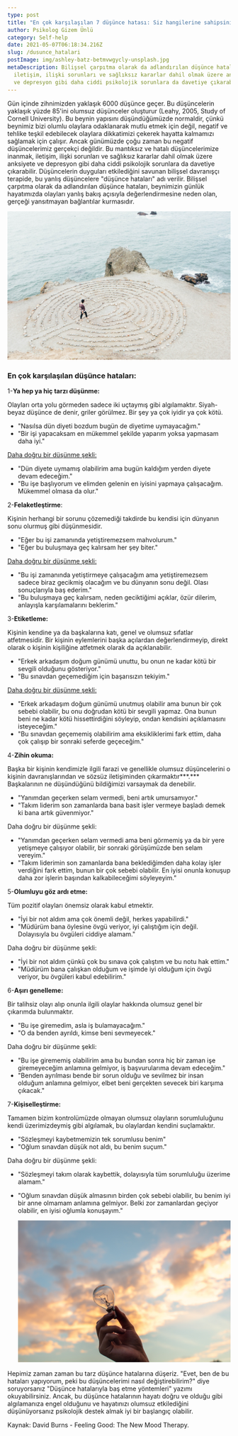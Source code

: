 ```yaml
---
type: post
title: "En çok karşılaşılan 7 düşünce hatası: Siz hangilerine sahipsiniz?"
author: Psikolog Gizem Ünlü
category: Self-help
date: 2021-05-07T06:18:34.216Z
slug: /dusunce_hatalari
postImage: img/ashley-batz-betmvwgycly-unsplash.jpg
metaDescription: Bilişsel çarpıtma olarak da adlandırılan düşünce hataları,
  iletişim, ilişki sorunları ve sağlıksız kararlar dahil olmak üzere anksiyete
  ve depresyon gibi daha ciddi psikolojik sorunlara da davetiye çıkarabilir.
---
```

Gün içinde zihnimizden yaklaşık 6000 düşünce geçer. Bu düşüncelerin yaklaşık yüzde 85'ini olumsuz düşünceler oluşturur (Leahy, 2005, Study of Cornell University). Bu beynin yapısını düşündüğümüzde normaldir, çünkü beynimiz bizi olumlu olaylara odaklanarak mutlu etmek için değil, negatif ve tehlike teşkil edebilecek olaylara dikkatimizi çekerek hayatta kalmamızı sağlamak için çalışır. Ancak günümüzde çoğu zaman bu negatif düşüncelerimiz gerçekçi değildir. Bu mantıksız ve hatalı düşüncelerimize inanmak, iletişim, ilişki sorunları ve sağlıksız kararlar dahil olmak üzere anksiyete ve depresyon gibi daha ciddi psikolojik sorunlara da davetiye çıkarabilir. Düşüncelerin duyguları etkilediğini savunan bilişsel davranışçı terapide, bu yanlış düşüncelere "düşünce hataları" adı verilir. Bilişsel çarpıtma olarak da adlandırılan düşünce hataları, beynimizin günlük hayatımızda olayları yanlış bakış açısıyla değerlendirmesine neden olan, gerçeği yansıtmayan bağlantılar kurmasıdır.

![](img/ashley-batz-betmvwgycly-unsplash.jpg)

### En çok karşılaşılan düşünce hataları:

1-**Ya hep ya hiç tarzı düşünme:**

Olayları orta yolu görmeden sadece iki uçtaymış gibi algılamaktır. Siyah-beyaz düşünce de denir, griler görülmez. Bir şey ya çok iyidir ya çok kötü.

* "Nasılsa dün diyeti bozdum bugün de diyetime uymayacağım."
* "Bir işi yapacaksam en mükemmel şekilde yaparım yoksa yapmasam daha iyi."

<ins>Daha doğru bir düşünme şekli:</ins>

* "Dün diyete uymamış olabilirim ama bugün kaldığım yerden diyete devam edeceğim."
* "Bu işe başlıyorum ve elimden gelenin en iyisini yapmaya çalışacağım. Mükemmel olmasa da olur."

2-**Felaketleştirme**:

Kişinin herhangi bir sorunu çözemediği takdirde bu kendisi için dünyanın sonu olurmuş gibi düşünmesidir.

* "Eğer bu işi zamanında yetiştiremezsem mahvolurum."
* "Eğer bu buluşmaya geç kalırsam her şey biter."

<ins>Daha doğru bir düşünme şekli:</ins>

* "Bu işi zamanında yetiştirmeye çalışacağım ama yetiştiremezsem sadece biraz gecikmiş olacağım ve bu dünyanın sonu değil. Olası sonuçlarıyla baş ederim."
* "Bu buluşmaya geç kalırsam, neden geciktiğimi açıklar, özür dilerim, anlayışla karşılamalarını beklerim."

3-**Etiketleme:**

Kişinin kendine ya da başkalarına katı, genel ve olumsuz sıfatlar atfetmesidir. Bir kişinin eylemlerini başka açılardan değerlendirmeyip, direkt olarak o kişinin kişiliğine atfetmek olarak da açıklanabilir.

* "Erkek arkadaşım doğum günümü unuttu, bu onun ne kadar kötü bir sevgili olduğunu gösteriyor."
* "Bu sınavdan geçemediğim için başarısızın tekiyim."

<u>Daha doğru bir düşünme şekli:</u>

* "Erkek arkadaşım doğum günümü unutmuş olabilir ama bunun bir çok sebebi olabilir, bu onu doğrudan kötü bir sevgili yapmaz. Ona bunun beni ne kadar kötü hissettirdiğini söyleyip, ondan kendisini açıklamasını isteyeceğim."
* "Bu sınavdan geçememiş olabilirim ama eksikliklerimi fark ettim, daha çok çalışıp bir sonraki seferde geçeceğim."

4-**Zihin okuma:**

Başka bir kişinin kendimizle ilgili farazi ve genellikle olumsuz düşüncelerini o kişinin davranışlarından ve sözsüz iletişiminden çıkarmaktır\*\*\*.\*\*\* Başkalarının ne düşündüğünü bildiğimizi varsaymak da denebilir.

* "Yanımdan geçerken selam vermedi, beni artık umursamıyor."
* "Takım liderim son zamanlarda bana basit işler vermeye başladı demek ki bana artık güvenmiyor."

Daha doğru bir düşünme şekli:

* "Yanımdan geçerken selam vermedi ama beni görmemiş ya da bir yere yetişmeye çalışıyor olabilir, bir sonraki görüşümüzde ben selam vereyim."
* "Takım liderimin son zamanlarda bana beklediğimden daha kolay işler verdiğini fark ettim, bunun bir çok sebebi olabilir. En iyisi onunla konuşup daha zor işlerin başından kalkabileceğimi söyleyeyim."

5-**Olumluyu göz ardı etme:**

Tüm pozitif olayları önemsiz olarak kabul etmektir.

* "İyi bir not aldım ama çok önemli değil, herkes yapabilirdi."
* "Müdürüm bana öylesine övgü veriyor, iyi çalıştığım için değil. Dolayısıyla bu övgüleri ciddiye alamam."

Daha doğru bir düşünme şekli:

* "İyi bir not aldım çünkü çok bu sınava çok çalıştım ve bu notu hak ettim."
* "Müdürüm bana çalışkan olduğum ve işimde iyi olduğum için övgü veriyor, bu övgüleri kabul edebilirim."

6-**Aşırı genelleme:**

Bir talihsiz olayı alıp onunla ilgili olaylar hakkında olumsuz genel bir çıkarımda bulunmaktır.

* "Bu işe giremedim, asla iş bulamayacağım."
* "O da benden ayrıldı, kimse beni sevmeyecek."

Daha doğru bir düşünme şekli:

* "Bu işe girememiş olabilirim ama bu bundan sonra hiç bir zaman işe giremeyeceğim anlamına gelmiyor, iş başvurularıma devam edeceğim."
* "Benden ayrılması bende bir sorun olduğu ve sevilmez bir insan olduğum anlamına gelmiyor, elbet beni gerçekten sevecek biri karşıma çıkacak."

7-**Kişiselleştirme:**

Tamamen bizim kontrolümüzde olmayan olumsuz olayların sorumluluğunu kendi üzerimizdeymiş gibi algılamak, bu olaylardan kendini suçlamaktır.

* "Sözleşmeyi kaybetmemizin tek sorumlusu benim"
* "Oğlum sınavdan düşük not aldı, bu benim suçum."

Daha doğru bir düşünme şekli:

* "Sözleşmeyi takım olarak kaybettik, dolayısıyla tüm sorumluluğu üzerime alamam."
* "Oğlum sınavdan düşük almasının birden çok sebebi olabilir, bu benim iyi bir anne olmamam anlamına gelmiyor. Belki zor zamanlardan geçiyor olabilir, en iyisi oğlumla konuşayım."

  ![](img/pexels-fotografierende-1314410-1-.jpg)

Hepimiz zaman zaman bu tarz düşünce hatalarına düşeriz. "Evet, ben de bu hataları yapıyorum, peki bu düşüncelerimi nasıl değiştirebilirim?" diye soruyorsanız "Düşünce hatalarıyla baş etme yöntemleri" yazımı okuyabilirsiniz. Ancak, bu düşünce hatalarının hayatı doğru ve olduğu gibi algılamanıza engel olduğunu ve hayatınızı olumsuz etkilediğini düşünüyorsanız psikolojik destek almak iyi bir başlangıç olabilir.

Kaynak: David Burns - Feeling Good: The New Mood Therapy.
